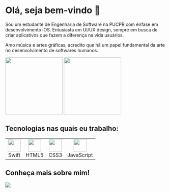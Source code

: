 # Olá, seja bem-vindo 🤟
Sou um estudante de Engenharia de Software na PUCPR com ênfase em desenvolvimento iOS. Entusiasta em UI/UX design, sempre em busca de criar aplicativos que fazem a diferença na vida usuários. 

Amo música e artes gráficas, acredito que há um papel fundamental da arte no desenvolvimento de softwares humanos.

<div>
  <img height="180" src="https://github-readme-stats.vercel.app/api?username=otavioaugustosw&show_icons=true&theme=midnight-purple"/>
  <img height="180" src="https://github-readme-stats.vercel.app/api/top-langs/?username=otavioaugustosw&layout=compact&theme=midnight-purple"/>
</div>

## Tecnologias nas quais eu trabalho:
<table>
  <tr>
    <td align="center">
      <img height="40" src="https://cdn.jsdelivr.net/gh/devicons/devicon@latest/icons/swift/swift-original.svg"/>
      <br>Swift
    </td>
    <td align="center">
      <img height="40" src="https://cdn.jsdelivr.net/gh/devicons/devicon@latest/icons/html5/html5-original.svg"/>
      <br>HTML5
    </td>
    <td align="center">
      <img height="40" src="https://cdn.jsdelivr.net/gh/devicons/devicon@latest/icons/css3/css3-original.svg"/>
      <br>CSS3
    </td>
    <td align="center">
      <img height="40" src="https://cdn.jsdelivr.net/gh/devicons/devicon@latest/icons/javascript/javascript-original.svg"/>
      <br>JavaScript
    </td>
  </tr>
</table>

## Conheça mais sobre mim!
<div> 
  <a href="https://www.linkedin.com/in/otavio-augusto-silva/" target="_blank"><img src="https://img.shields.io/badge/-LinkedIn-%230077B5?style=for-the-badge&logo=linkedin&logoColor=white" target="_blank"></a> 
</div>
